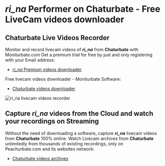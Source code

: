 # _ri_na_ Performer on Chaturbate - Free LiveCam videos downloader

## Chaturbate Live Videos Recorder

Monitor and record livecam videos of **_ri_na_** from **Chaturbate** with Moniturbate.com
Get a premium trial for free by just and only registering with your Email address:
* [_ri_na_ Premium videos downloader](https://moniturbate.com/request-demo-licence-key.html)

Free livecam videos downloader - Moniturbate Software:
* [Chaturbate videos downloader](https://moniturbate.com/moniturbate-download-software.html)

![_ri_na_ livecam videos recorder](https://peachurnet.com/templates/moniturbate-software.png)


## Capture _ri_na_ videos from the Cloud and watch your recordings on Streaming

Without the need of downloading a software, capture **_ri_na_** livecam videos from **Chaturbate** 100% online.
Watch Livecam archives from **Chaturbate** unlimitedly from thousands of existing recordings, only on Peachurbate.com and its websites network:
* [Chaturbate videos archives](https://peachurnet.com/)